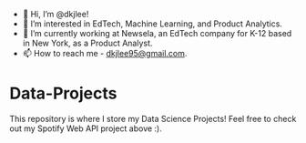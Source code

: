 - 👋 Hi, I’m @dkjlee!
- 👀 I’m interested in EdTech, Machine Learning, and Product Analytics.
- 🌱 I’m currently working at Newsela, an EdTech company for K-12 based in New York, as a Product Analyst.
- 📫 How to reach me - dkjlee95@gmail.com.

# Data-Projects
This repository is where I store my Data Science Projects! Feel free to check out my Spotify Web API project above :).
